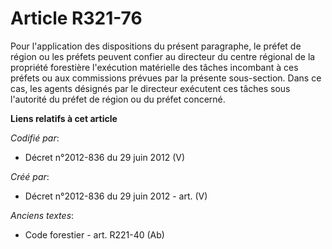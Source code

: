 # Article R321-76

Pour l'application des dispositions du présent paragraphe, le préfet de région ou les préfets peuvent confier au directeur du
centre régional de la propriété forestière l'exécution matérielle des tâches incombant à ces préfets ou aux commissions
prévues par la présente sous-section. Dans ce cas, les agents désignés par le directeur exécutent ces tâches sous l'autorité
du préfet de région ou du préfet concerné.

**Liens relatifs à cet article**

_Codifié par_:

  - Décret n°2012-836 du 29 juin 2012 (V)

_Créé par_:

  - Décret n°2012-836 du 29 juin 2012 - art. (V)

_Anciens textes_:

  - Code forestier - art. R221-40 (Ab)
